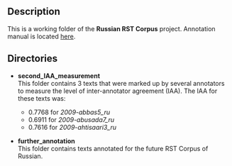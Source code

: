 ## Description
This is a working folder of the **Russian RST Corpus** project.
Annotation manual is located [here](https://docs.google.com/document/d/1xbJFH-lDYs2gqk9UvFya3a-9Dom3jgBkQyNWw8BV8ao/edit?usp=sharing).

## Directories
* **second_IAA_measurement**<br/>
  This folder contains 3 texts that were marked up by several annotators to measure the level of inter-annotator agreement (IAA). The IAA for these texts was:
    * 0.7768 for *2009-abbas5_ru*
    * 0.6911 for *2009-abusada7_ru*
    * 0.7616 for *2009-ahtisaari3_ru*

* **further_annotation**<br/>
  This folder contains texts annotated for the future RST Corpus of Russian.